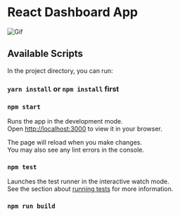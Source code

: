 # React Dashboard App

![Gif]([https://github.com/simskberna/react-dasboard-app/src/assets/react-dashboard-app.gif](https://github.com/simskberna/react-dasboard-app/blob/main/src/assets/react-dashboard-app.gif))


## Available Scripts

In the project directory, you can run:
### `yarn install` or `npm install` first
### `npm start`

Runs the app in the development mode.\
Open [http://localhost:3000](http://localhost:3000) to view it in your browser.

The page will reload when you make changes.\
You may also see any lint errors in the console.

### `npm test`

Launches the test runner in the interactive watch mode.\
See the section about [running tests](https://facebook.github.io/create-react-app/docs/running-tests) for more information.

### `npm run build`


